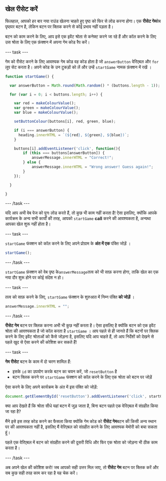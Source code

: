 ## खेल रीसेट करें

फिलहाल, आपको हर बार नया राउंड खेलना चाहते हुए पृष्ठ को फिर से लोड करना होगा। एक **रीसेट गेम**वेब पृष्ठपर बटन है, लेकिन बटन पर क्लिक करने से कोई प्रभाव नहीं पड़ता है।

बटन को काम करने के लिए, आप इसे एक इवेंट श्रोता से कनेक्ट करने जा रहे हैं और कॉल करने के लिए उस श्रोता के लिए एक फ़ंक्शन में अपना गेम कोड रैप करें।

--- task ---

गेम को रीसेट करने के लिए आवश्यक गेम कोड वह कोड होता है जो `answerButton` वेरिएबल और `for` लूप सेट करता है। अपने कोड के उन टुकड़ों को लें और उन्हें `startGame` नामक फ़ंक्शन में रखें ।

```JavaScript
function startGame() {

  var answerButton = Math.round(Math.random() * (buttons.length - 1));

  for (var i = 0; i < buttons.length; i++) {

    var red = makeColourValue();
    var green = makeColourValue();
    var blue = makeColourValue();

    setButtonColour(buttons[i], red, green, blue);

    if (i === answerButton) {
      heading.innerHTML = `(${red}, ${green}, ${blue})`;
    }

    buttons[i].addEventListener('click', function(){
        if (this === buttons[answerButton]) {
            answerMessage.innerHTML = "Correct!";
        } else {
            answerMessage.innerHTML = "Wrong answer! Guess again!";
        }
    });

  }

}
```

--- /task ---

यदि आप अभी वेब पेज को पुनः लोड करते हैं, तो कुछ भी काम नहीं करता है! ऐसा इसलिए, क्योंकि आपके कार्यक्रम के अन्य सभी कार्यों की तरह, आपको `startGame` **call** करने की आवश्यकता है, अन्यथा आपका खेल शुरू नहीं होता है।

--- task ---

`startGame` फंक्शन को कॉल करने के लिए अपने प्रोग्राम के __अंत में एक__ पंक्ति जोड़ें ।

```JavaScript
startGame();
```

--- /task ---

`startGame` फ़ंक्शन को वेब पृष्ठ के`answerMessage`तत्व को भी साफ़ करना होगा, ताकि खेल का एक नया दौर शुरू होने पर कोई संदेश न हो।

--- task ---

तत्व को साफ़ करने के लिए, `startGame` फंक्शन के शुरुआत में निम्न पंक्ति **को जोड़ें** ।

```JavaScript
answerMessage.innerHTML = "";
```

--- /task ---

**रीसेट गेम** बटन पर क्लिक करना अभी भी कुछ नहीं करता है। ऐसा इसलिए है क्योंकि बटन को एक इवेंट श्रोता की आवश्यकता है जो कॉल करता है `startGame` । आप पहले से ही जानते हैं कि बटनों पर क्लिक करने के लिए इवेंट श्रोताओं को कैसे जोड़ना है, इसलिए यदि आप चाहते हैं, तो आप निर्देशों को देखने से पहले खुद से ऐसा करने की कोशिश कर सकते हैं!

--- task ---

**गेम रीसेट** बटन के काम में दो चरण शामिल हैं:
 - इसके `id` का उपयोग करके बटन का चयन करें, जो `resetButton` है
 - बटन क्लिक करने पर `startGame` फंक्शन को कॉल करने के लिए एक श्रोता को बटन पर जोड़ें

ऐसा करने के लिए अपने कार्यक्रम के अंत में इस पंक्ति को जोड़ें:

```JavaScript
document.getElementById('resetButton').addEventListener('click', startGame);
```

क्या आप देखते हैं कि श्रोता सीधे यहां बटन में जुड़ जाता है, बिना बटन पहले एक वेरिएबल में संग्रहीत किया जा रहा है?

मैंने इसे इस तरह कोड करने का फैसला किया क्योंकि गेम कोड को **रीसेट गेम**बटन की किसी अन्य स्थान पर की आवश्यकता नहीं है, इसलिए मैं वेरिएबल को संग्रहीत करने के लिए आवश्यक मेमोरी को बचा सकता हूं।

पहले एक वेरिएबल में बटन को संग्रहीत करने की दूसरी विधि और फिर एक श्रोता को जोड़ना भी ठीक काम करता है।

--- /task ---

अब अपने खेल की कोशिश करो! जब आपको सही उत्तर मिल जाए, तो **रीसेट गेम** बटन पर क्लिक करें और सब कुछ सही तरह काम कर रहा है यह चेक करें।